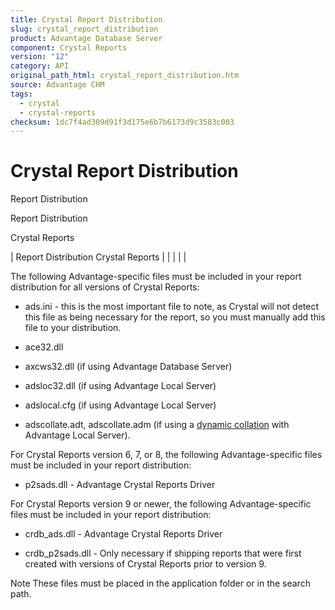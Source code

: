 ```yaml
---
title: Crystal Report Distribution
slug: crystal_report_distribution
product: Advantage Database Server
component: Crystal Reports
version: "12"
category: API
original_path_html: crystal_report_distribution.htm
source: Advantage CHM
tags:
  - crystal
  - crystal-reports
checksum: 1dc7f4ad309d91f3d175e6b7b6173d9c3583c003
---
```


# Crystal Report Distribution

Report Distribution

Report Distribution

Crystal Reports

| Report Distribution  Crystal Reports |  |  |  |  |

The following Advantage-specific files must be included in your report distribution for all versions of Crystal Reports:

- ads.ini - this is the most important file to note, as Crystal will not detect this file as being necessary for the report, so you must manually add this file to your distribution.

- ace32.dll

- axcws32.dll (if using Advantage Database Server)

- adsloc32.dll (if using Advantage Local Server)

- adslocal.cfg (if using Advantage Local Server)

- adscollate.adt, adscollate.adm (if using a [dynamic collation](master_collation_support.md) with Advantage Local Server).

For Crystal Reports version 6, 7, or 8, the following Advantage-specific files must be included in your report distribution:

- p2sads.dll - Advantage Crystal Reports Driver

For Crystal Reports version 9 or newer, the following Advantage-specific files must be included in your report distribution:

- crdb\_ads.dll - Advantage Crystal Reports Driver

- crdb\_p2sads.dll - Only necessary if shipping reports that were first created with versions of Crystal Reports prior to version 9.

Note These files must be placed in the application folder or in the search path.
